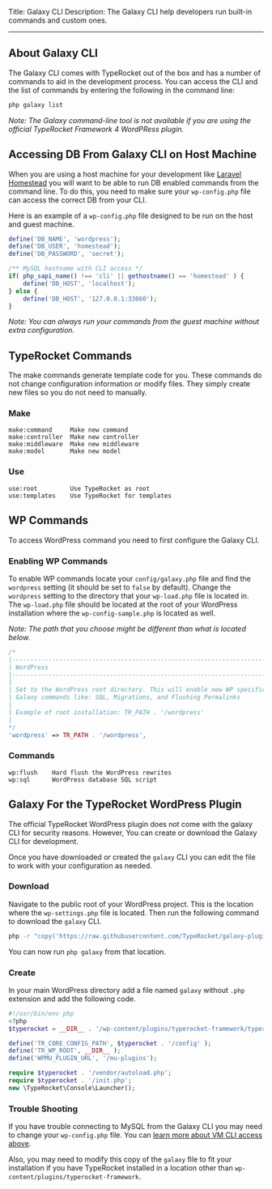 Title: Galaxy CLI
Description: The Galaxy CLI help developers run built-in commands and custom ones. 

---

## About Galaxy CLI

The Galaxy CLI comes with TypeRocket out of the box and has a number of commands to aid in the development process. You can access the CLI and the list of commands by entering the following in the command line:

```bash
php galaxy list
```

*Note: The Galaxy command-line tool is not available if you are using the official TypeRocket Framework 4 WordPRess plugin.*


## Accessing DB From Galaxy CLI on Host Machine

When you are using a host machine for your development like [Laravel Homestead](https://github.com/laravel/homestead) you will want to be able to run DB enabled commands from the command line. To do this, you need to make sure your `wp-config.php` file can access the correct DB from your CLI.

Here is an example of a `wp-config.php` file designed to be run on the host and guest machine.

```php
define('DB_NAME', 'wordpress');
define('DB_USER', 'homestead');
define('DB_PASSWORD', 'secret');

/** MySQL hostname with CLI access */
if( php_sapi_name() !== 'cli' || gethostname() == 'homestead' ) {
    define('DB_HOST', 'localhost');
} else {
    define('DB_HOST', '127.0.0.1:33060');
}
```

*Note: You can always run your commands from the guest machine without extra configuration.*

## TypeRocket Commands

The make commands generate template code for you. These commands do not change configuration information or modify files. They simply create new files so you do not need to manually.

### Make

```
make:command     Make new command
make:controller  Make new controller
make:middleware  Make new middleware
make:model       Make new model
```

### Use

```
use:root         Use TypeRocket as root
use:templates    Use TypeRocket for templates
```

## WP Commands

To access WordPress command you need to first configure the Galaxy CLI.

### Enabling WP Commands

To enable WP commands locate your `config/galaxy.php` file and find the `wordpress` setting (it should be set to `false` by default). Change the `wordpress` setting to the directory that your `wp-load.php` file is located in. The `wp-load.php` file should be located at the root of your WordPress installation where the `wp-config-sample.php` is located as well.

*Note: The path that you choose might be different than what is located below.*

```php
/*
|--------------------------------------------------------------------------
| WordPress
|--------------------------------------------------------------------------
|
| Set to the WordPress root directory. This will enable new WP specific
| Galaxy commands like: SQL, Migrations, and Flushing Permalinks
|
| Example of root installation: TR_PATH . '/wordpress'
|
*/
'wordpress' => TR_PATH . '/wordpress',
```

### Commands

```
wp:flush    Hard flush the WordPress rewrites
wp:sql      WordPress database SQL script
```

## Galaxy For the TypeRocket WordPress Plugin

The official TypeRocket WordPress plugin does not come with the galaxy CLI for security reasons. However, You can create or download the Galaxy CLI for development.

Once you have downloaded or created the `galaxy` CLI you can edit the file to work with your configuration as needed.

### Download

Navigate to the public root of your WordPress project. This is the location where the `wp-settings.php` file is located. Then run the following command to download the `galaxy` CLI.

```bash
php -r "copy('https://raw.githubusercontent.com/TypeRocket/galaxy-plugin/master/galaxy', 'galaxy');"
```

You can now run `php galaxy` from that location.

### Create

In your main WordPress directory add a file named `galaxy` without `.php` extension and add the following code.

```php
#!/usr/bin/env php
<?php
$typerocket = __DIR__ . '/wp-content/plugins/typerocket-framework/typerocket';

define('TR_CORE_CONFIG_PATH', $typerocket . '/config' );
define('TR_WP_ROOT', __DIR__ );
define('WPMU_PLUGIN_URL', '/mu-plugins');

require $typerocket . '/vendor/autoload.php';
require $typerocket . '/init.php';
new \TypeRocket\Console\Launcher();
```

### Trouble Shooting

If you have trouble connecting to MySQL from the Galaxy CLI you may need to change your `wp-config.php` file. You can [learn more about VM CLI access above](https://l.rb.typerocket.test/docs/v4/galaxy-cli/#section-accessing-db-from-galaxy-cli-on-host-machine).

Also, you may need to modify this copy of the `galaxy` file to fit your installation if you have TypeRocket installed in a location other than `wp-content/plugins/typerocket-framework`.